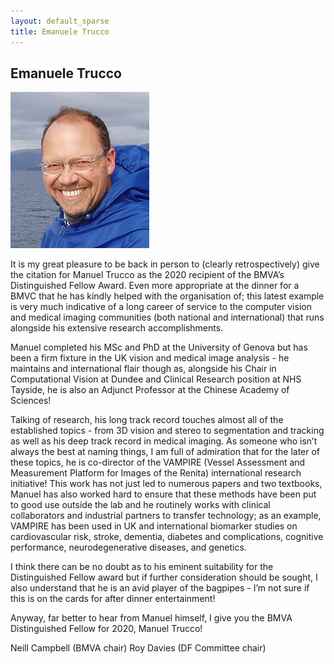 ```yaml
---
layout: default_sparse
title: Emanuele Trucco
---
```


## Emanuele Trucco

![Emanuele Trucco](2020-trucco.jpg "Emanuele Trucco")

It is my great pleasure to be back in person to (clearly retrospectively) give the citation for Manuel Trucco as the 2020 recipient of the BMVA’s Distinguished Fellow Award. Even more appropriate at the dinner for a BMVC that he has kindly helped with the organisation of; this latest example is very much indicative of a long career of service to the computer vision and medical imaging communities (both national and international) that runs alongside his extensive research accomplishments. 

Manuel completed his MSc and PhD at the University of Genova but has been a firm fixture in the UK vision and medical image analysis - he maintains and international flair though as, alongside his Chair in Computational Vision at Dundee and Clinical Research position at NHS Tayside, he is also an Adjunct Professor at the Chinese Academy of Sciences!

Talking of research, his long track record touches almost all of the established topics - from 3D vision and stereo to segmentation and tracking as well as his deep track record in medical imaging. As someone who isn’t always the best at naming things, I am full of admiration that for the later of these topics, he is co-director of the VAMPIRE (Vessel Assessment and Measurement Platform for Images of the Renita) international research initiative! This work has not just led to numerous papers and two textbooks, Manuel has also worked hard to ensure that these methods have been put to good use outside the lab and he routinely works with clinical collaborators and industrial partners to transfer technology; as an example, VAMPIRE has been used in UK and international biomarker studies on cardiovascular risk, stroke, dementia, diabetes and complications, cognitive performance, neurodegenerative diseases, and genetics.

I think there can be no doubt as to his eminent suitability for the Distinguished Fellow award but if further consideration should be sought, I also understand that he is an avid player of the bagpipes - I’m not sure if this is on the cards for after dinner entertainment!

Anyway, far better to hear from Manuel himself, I give you the BMVA Distinguished Fellow for 2020, Manuel Trucco! 

Neill Campbell (BMVA chair)
Roy Davies (DF Committee chair)
